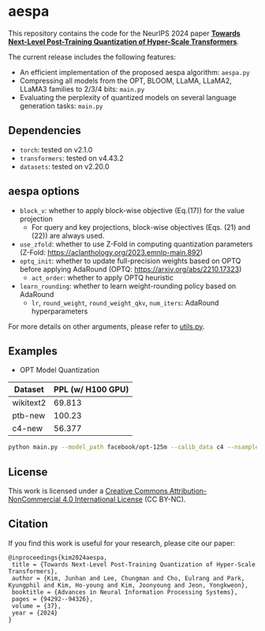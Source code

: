# aespa
This repository contains the code for the NeurIPS 2024 paper [**Towards Next-Level Post-Training Quantization of Hyper-Scale Transformers**](https://arxiv.org/pdf/2402.08958). 

The current release includes the following features:
  - An efficient implementation of the proposed aespa algorithm: `aespa.py`
  - Compressing all models from the OPT, BLOOM, LLaMA, LLaMA2, LLaMA3 families to 2/3/4 bits: `main.py`
  - Evaluating the perplexity of quantized models on several language generation tasks: `main.py`

## Dependencies
 - `torch`: tested on v2.1.0
 - `transformers`: tested on v4.43.2
 - `datasets`: tested on v2.20.0

## aespa options
 - `block_v`: whether to apply block-wise objective (Eq.(17)) for the value projection 
    - For query and key projections, block-wise objectives (Eqs. (21) and (22)) are always used.
 - `use_zfold`: whether to use Z-Fold in computing quantization parameters (Z-Fold: https://aclanthology.org/2023.emnlp-main.892)
 - `optq_init`: whether to update full-precision weights based on OPTQ before applying AdaRound (OPTQ: https://arxiv.org/abs/2210.17323)
    - `act_order`: whether to apply OPTQ heuristic
 - `learn_rounding`: whether to learn weight-rounding policy based on AdaRound
    - `lr`, `round_weight`, `round_weight_qkv`, `num_iters`: AdaRound hyperparameters

For more details on other arguments, please refer to [utils.py](utils.py).

## Examples
 - OPT Model Quantization

| Dataset | PPL (w/ H100 GPU) |
|--------------------|-----------------------|
| wikitext2          | 69.813                |
| ptb-new            | 100.23                |
| c4-new             | 56.377                |

```bash
python main.py --model_path facebook/opt-125m --calib_data c4 --nsamples 128 --seqlen 2048 --seed 0 --w_bits 2 --block_v --use_zfold --optq_init --act_order --learn_rounding
```

## License
This work is licensed under a [Creative Commons Attribution-NonCommercial 4.0 International License](https://creativecommons.org/licenses/by-nc/4.0/) (CC BY-NC).

## Citation
If you find this work is useful for your research, please cite our paper:
```
@inproceedings{kim2024aespa,
 title = {Towards Next-Level Post-Training Quantization of Hyper-Scale Transformers},
 author = {Kim, Junhan and Lee, Chungman and Cho, Eulrang and Park, Kyungphil and Kim, Ho-young and Kim, Joonyoung and Jeon, Yongkweon},
 booktitle = {Advances in Neural Information Processing Systems},
 pages = {94292--94326},
 volume = {37},
 year = {2024}
}
```
